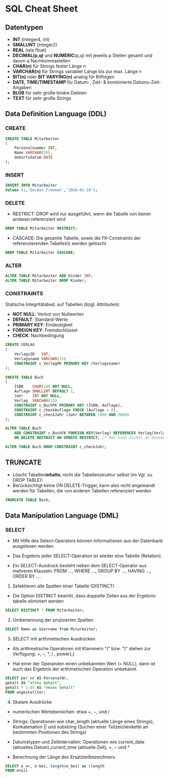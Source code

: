 # SQL Cheat Sheet

## Datentypen

- **INT** (integer4, int)
- **SMALLINT** (integer2)
- **REAL** (wie float)
- **DECIMAL(p,q)** und **NUMERIC**(p,q) mit jeweils p Stellen gesamt und davon q Nachkommastellen
- **CHAR(n)** für Strings fester Länge n
- **VARCHAR(n)** für Strings variabler Länge bis zur max. Länge n
- **BIT(n)** oder **BIT VARYING(n)** analog für Bitfolgen
- **DATE, TIME/TIMESTAMP** für Datum-, Zeit- & kombinierte Datums-Zeit-Angaben
- **BLOB** für sehr große binäre Dateien
- **TEXT** für sehr große Strings

## Data Definition Language (DDL)

### CREATE

```sql
CREATE TABLE Mitarbeiter
(
    Personalnummer INT,
    Name VARCHAR(20),
    Geburtsdatum DATE
);
```

### INSERT 

```sql
INSERT INTO Mitarbeiter
Values (1,'Gordon Freeman','2018-01-10');
```

### DELETE 

- RESTRICT: DROP wird nur ausgeführt, wenn die Tabelle von keiner anderen referenziert wird

```sql
DROP TABLE Mitarbeiter RESTRICT;
```

- CASCADE: Die gesamte Tabelle, sowie die FK-Constraints der referenzierenden Tabelle(n) werden gelöscht

```sql
DROP TABLE Mitarbeiter CASCADE;
```

### ALTER

```sql
ALTER TABLE Mitarbeiter ADD Kinder INT;
ALTER TABLE Mitarbeiter DROP Kinder;
```

### CONSTRAINTS

Statische Integritätsbed. auf Tabellen (bzgl. Attributen):

- **NOT NULL**: Verbot von Nullwerten
- **DEFAULT**: Standard-Werte
- **PRIMARY KEY**: Eindeutigkeit
- **FOREIGN KEY**: Fremdschlüssel
- **CHECK**: Nachbedingung

```sql
CREATE VERLAG
(
    VerlagsID   INT,
    Verlagsname VARCHAR(15)
    CONSTRAINT c_VerlagPK PRIMARY KEY (Verlagsname)
);

CREATE TABLE Buch
(
    ISBN    CHAR(10) NOT NULL,
    Auflage SMALLINT DEFAULT 1,
    Jahr    INT NOT NULL,
    Verlag  VARCHAR(15) 
    CONSTRAINT c_BuchPK PRIMARY KEY (ISBN, Auflage),
    CONSTRAINT c_checkAuflage CHECK (Auflage > 0),
    CONSTRAINT c_checkJahr (Jahr BETWEEN 1800 AND 2060)
);

ALTER TABLE Buch
    ADD CONSTRAINT c_BuchFK FOREIGN KEY(Verlag) REFERENCES Verlag(Verlagsname)
    ON DELETE RESTRICT ON UPDATE RESTRICT; /* Man kann nichts an diesem FK ändern (RESTRICT)! */

ALTER TABLE Buch DROP CONSTRAINT c_checkJahr;
```

## TRUNCATE

- Löscht Tabellen**inhalte**, nicht die Tabellenstruktur selbst (im Vgl. zu DROP TABLE)!
- Berücksichtigt keine ON DELETE-Trigger, kann also nicht angewandt werden für Tabellen, die von anderen Tabellen referenziert werden

```sql
TRUNCATE TABLE Buch;
```

## Data Manipulation Language (DML)

### SELECT

- Mit Hilfe des Select-Operators können Informationen aus der Datenbank ausgelesen werden.

- Das Ergebnis jeder SELECT-Operation ist wieder eine Tabelle (Relation).

- Ein SELECT-Ausdruck besteht neben dem SELECT-Operator aus mehreren Klauseln:
    FROM ..., WHERE ..., GROUP BY ..., HAVING ..., ORDER BY ... .

1. Selektieren alle Spalten einer Tabelle (DISTINCT)

- Die Option DISTINCT bewirkt, dass doppelte Zeilen aus der Ergebnis-tabelle eliminiert werden

```sql
SELECT DISTINCT * FROM Mitarbeiter;
```

2. Umbenennung der projizierten Spalten

```sql
SELECT Name as Username from Mitarbeiter;
```

3. SELECT mit arithmetischen Ausdrücken

- Als arithmetische Operatoren mit Klammern “(” bzw. “)” stehen zur Verfügung:
    +, –, *, / , power(<Attribut>,<potenz>).

- Hat einer der Operanden einen unbekannten Wert (= NULL), dann ist auch das Ergebnis der arithmetischen Operation unbekannt. 

```sql
SELECT per_nr AS PersonalNr,
gehalt AS "altes Gehalt",
gehalt * 1.05 AS "neues Gehalt"
FROM angestellter;
```

4. Skalare Ausdrücke

- numerischen Wertebereichen: etwa +, −, und /
- Strings: Operationen wie char_length (aktuelle Länge eines Strings), Konkatenation || und substring (Suchen einer Teilzeichenkette an bestimmten Positionen des Strings)
- Datumstypen und Zeitintervallen: Operationen wie current_date (aktuelles Datum),current_time (aktuelle Zeit), +, − und *

- Berechnung der Länge des Ersatzteilbezeichners.

```sql
SELECT e_nr, e-bez, length(e_bez) as clength
FROM eteil
```
